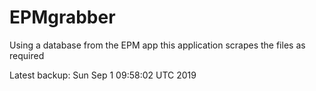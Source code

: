 # EPMgrabber
Using a database from the EPM app this application scrapes the files as required


Latest backup: Sun Sep 1 09:58:02 UTC 2019
